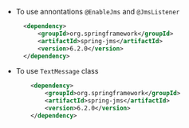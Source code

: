 - To use annontations `@EnableJms` and `@JmsListener`
  ```xml
    <dependency>
        <groupId>org.springframework</groupId>
        <artifactId>spring-jms</artifactId>
        <version>6.2.0</version>
    </dependency>
  ```
- To use `TextMessage` class
  ```xml
      <dependency>
          <groupId>org.springframework</groupId>
          <artifactId>spring-jms</artifactId>
          <version>6.2.0</version>
      </dependency>
  ```
